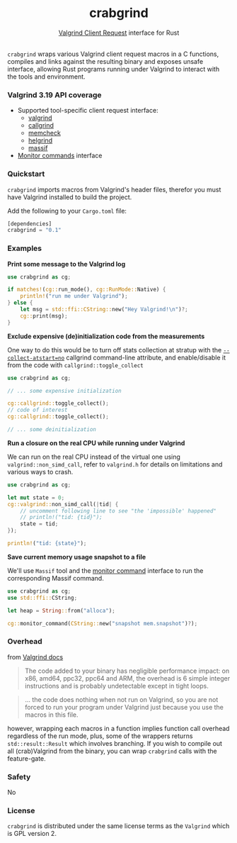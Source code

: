 <h1 align="center">crabgrind</h1>
<div align="center"><a href="https://valgrind.org/docs/manual/manual-core-adv.html#manual-core-adv.clientreq">Valgrind Client Request</a> interface for Rust</div>
</br>

`crabgrind` wraps various Valgrind client request macros in a C functions, compiles and links against
the resulting binary and exposes unsafe interface, allowing Rust programs running under Valgrind to
interact with the tools and environment.

### Valgrind 3.19 API coverage
- Supported tool-specific client request interface: 
	- [valgrind](https://valgrind.org/docs/manual/manual-core-adv.html#manual-core-adv.clientreq)
	- [callgrind](https://valgrind.org/docs/manual/cl-manual.html)
	- [memcheck](https://valgrind.org/docs/manual/mc-manual.html)
	- [helgrind](https://valgrind.org/docs/manual/hg-manual.html)
	- [massif](https://valgrind.org/docs/manual/ms-manual.html)
- [Monitor commands](https://valgrind.org/docs/manual/manual-core-adv.html#manual-core-adv.gdbserver-commandhandling) interface

### Quickstart
`crabgrind` imports macros from Valgrind's header files, therefor you must have Valgrind
installed to build the project. 

Add the following to your `Cargo.toml` file:
```rust
[dependencies]
crabgrind = "0.1"
```

### Examples
**Print some message to the Valgrind log**
```rust
use crabgrind as cg;

if matches!(cg::run_mode(), cg::RunMode::Native) {
    println!("run me under Valgrind");
} else {
    let msg = std::ffi::CString::new("Hey Valgrind!\n")?;
    cg::print(msg);
}
```

**Exclude expensive (de)initialization code from the measurements**

One way to do this would be to turn off stats collection at stratup with the
[`--collect-atstart=no`](https://valgrind.org/docs/manual/cl-manual.html#opt.collect-atstart)
callgrind command-line attribute, and enable/disable it from the code with `callgrind::toggle_collect`

```rust
use crabgrind as cg;

// ... some expensive initialization

cg::callgrind::toggle_collect();
// code of interest
cg::callgrind::toggle_collect();

// ... some deinitialization
```

**Run a closure on the real CPU while running under Valgrind**

We can run on the real CPU instead of the virtual one using `valgrind::non_simd_call`,
refer to `valgrind.h` for details on limitations and various ways to crash.

```rust
use crabgrind as cg;

let mut state = 0;
cg::valgrind::non_simd_call(|tid| {
    // uncomment following line to see "the 'impossible' happened"
    // println!("tid: {tid}");
    state = tid;
});

println!("tid: {state}");
```
**Save current memory usage snapshot to a file**

We'll use `Massif` tool and the [monitor command](https://valgrind.org/docs/manual/manual-core-adv.html#manual-core-adv.gdbserver-commandhandling)
interface to run the corresponding Massif command.
```rust
use crabgrind as cg;
use std::ffi::CString;

let heap = String::from("alloca");

cg::monitor_command(CString::new("snapshot mem.snapshot")?);
```

### Overhead
from [Valgrind docs](https://valgrind.org/docs/manual/manual-core-adv.html)
> The code added to your binary has negligible performance impact: on x86, amd64, ppc32, ppc64 and ARM,
 the overhead is 6 simple integer instructions and is probably undetectable except in tight loops.

> ... the code does nothing when not run on Valgrind, so you are not forced to run your program
under Valgrind just because you use the macros in this file.

however, wrapping each macros in a function implies function call overhead regardless of the run
mode, plus, some of the wrappers returns `std::result::Result` which involves branching.
If you wish to compile out all (crab)Valgrind from the binary, you can wrap `crabgrind` calls with 
the feature-gate.

### Safety
No

### License
`crabgrind` is distributed under the same license terms as the `Valgrind` which is GPL version 2.
